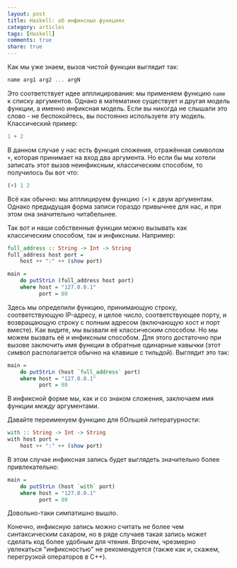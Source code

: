 ```yaml
---
layout: post
title: Haskell: об инфиксных функциях
category: articles
tags: [Haskell]
comments: true
share: true
---
```


Как мы уже знаем, вызов чистой функции выглядит так:

```haskell
name arg1 arg2 ... argN
```

Это соответствует идее апплицирования: мы применяем функцию <code>name</code> к списку аргументов. Однако в математике существует и другая модель функции, а именно инфиксная модель. Если вы никогда не слышали это слово - не беспокойтесь, вы постоянно используете эту модель. Классический пример:

```haskell
1 + 2
```

В данном случае у нас есть функция сложения, отражённая символом <code>+</code>, которая принимает на вход два аргумента. Но если бы мы хотели записать этот вызов неинфиксным, классическим способом, то получилось бы вот что:

```haskell
(+) 1 2
```

Всё как обычно: мы апплицируем функцию <code>(+)</code> к двум аргументам. Однако предыдущая форма записи гораздо привычнее для нас, и при этом она значительно читабельнее.

Так вот и наши собственные функции можно вызывать как классическим способом, так и инфиксным. Например:

```haskell
full_address :: String -> Int -> String
full_address host port = 
    host ++ ":" ++ (show port)

main =
    do putStrLn (full_address host port)
    where host = "127.0.0.1"
          port = 80
```

Здесь мы определили функцию, принимающую строку, соответствующую IP-адресу, и целое число, соответствующее порту, и возвращающую строку с полным адресом (включающую хост и порт вместе). Как видите, мы вызвали её классическим способом. Но мы можем вызвать её и инфиксным способом. Для этого достаточно при вызове заключить имя функции в обратные одинарные кавычки (этот символ располагается обычно на клавише с тильдой). Выглядит это так:

```haskell
main =
    do putStrLn (host `full_address` port)
    where host = "127.0.0.1"
          port = 80
```

В инфиксной форме мы, как и со знаком сложения, заключаем имя функции *между* аргументами.

Давайте переименуем функцию для бОльшей литературности:

```haskell
with :: String -> Int -> String
with host port = 
    host ++ ":" ++ (show port)
```

В этом случае инфиксная запись будет выглядеть значительно более привлекательно:

```haskell
main =
    do putStrLn (host `with` port)
    where host = "127.0.0.1"
          port = 80
```

Довольно-таки симпатишно вышло. 

Конечно, инфиксную запись можно считать не более чем синтаксическим сахаром, но в ряде случаев такая запись может сделать код более удобным для чтения. Впрочем, чрезмерно увлекаться "инфиксностью" не рекомендуется (также как и, скажем, перегрузкой операторов в C++).
